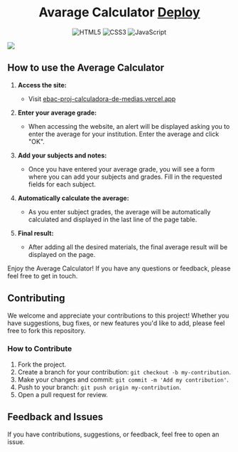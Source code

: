 <div align="center">
 
  <h1>Avarage Calculator <a href="https://ebac-proj-calculadora-de-medias.vercel.app/"> Deploy</a></h1>

  ![HTML5](https://img.shields.io/badge/html5-%23E34F26.svg?style=for-the-badge&logo=html5&logoColor=white)
  ![CSS3](https://img.shields.io/badge/css3-%231572B6.svg?style=for-the-badge&logo=css3&logoColor=white)
  ![JavaScript](https://img.shields.io/badge/javascript-%23323330.svg?style=for-the-badge&logo=javascript&logoColor=%23F7DF1E)

</div>

<img src="https://i.postimg.cc/0jv6LQgk/screencapture-ebac-proj-calculadora-de-medias-vercel-app-2023-12-17-16-06-23.png">

## How to use the Average Calculator

1. **Access the site:**
   - Visit [ebac-proj-calculadora-de-medias.vercel.app](https://ebac-proj-calculadora-de-medias.vercel.app/)

2. **Enter your average grade:**
   - When accessing the website, an alert will be displayed asking you to enter the average for your institution. Enter the average and click "OK".

3. **Add your subjects and notes:**
   - Once you have entered your average grade, you will see a form where you can add your subjects and grades. Fill in the requested fields for each subject.

4. **Automatically calculate the average:**
   - As you enter subject grades, the average will be automatically calculated and displayed in the last line of the page table.

5. **Final result:**
   - After adding all the desired materials, the final average result will be displayed on the page.

Enjoy the Average Calculator! If you have any questions or feedback, please feel free to get in touch.

## Contributing

We welcome and appreciate your contributions to this project! Whether you have suggestions, bug fixes, or new features you'd like to add, please feel free to fork this repository.

### How to Contribute

1. Fork the project.
2. Create a branch for your contribution: `git checkout -b my-contribution`.
3. Make your changes and commit: `git commit -m 'Add my contribution'`.
4. Push to your branch: `git push origin my-contribution`.
5. Open a pull request for review.

## Feedback and Issues

If you have contributions, suggestions, or feedback, feel free to open an issue.
